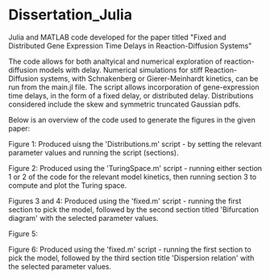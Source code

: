 # Dissertation_Julia
Julia and MATLAB code developed for the paper titled "Fixed and Distributed Gene Expression Time Delays in Reaction-Diffusion Systems"

The code allows for both analtyical and numerical exploration of reaction-diffusion models with delay. Numerical simulations for stiff Reaction-Diffusion systems, with Schnakenberg or Gierer-Meinhardt kinetics, can be run from the main.jl file. The script allows incorporation of gene-expression time delays, in the form of a fixed delay, or distributed delay. Distributions considered include the skew and symmetric truncated 
Gaussian pdfs. 

Below is an overview of the code used to generate the figures in the given paper:

Figure 1: Produced uisng the 'Distributions.m' script - by setting the relevant parameter values and running the script (sections).

Figure 2: Produced using the 'TuringSpace.m' script - running either section 1 or 2 of the code for the relevant model kinetics, then running section 3 to  
          compute and plot the Turing space.
          
Figures 3 and 4: Produced using the 'fixed.m' script - running the first section to pick the model, followed by the second section titled 'Bifurcation  
                 diagram' with the selected parameter values. 
                 
Figure 5:

Figure 6: Produced using the 'fixed.m' script - running the first section to pick the model, followed by the third section title 'Dispersion relation' with
          the selected parameter values.
          
          
